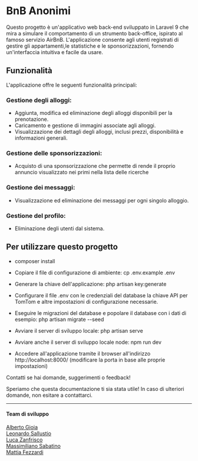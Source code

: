 # BnB Anonimi
Questo progetto è un'applicativo web back-end sviluppato in Laravel 9 che mira a simulare il comportamento di un strumento back-office, ispirato al famoso servizio AirBnB. L'applicazione consente agli utenti registrati di gestire gli appartamenti,le statistiche e le sponsorizzazioni, fornendo un'interfaccia intuitiva e facile da usare.  

## Funzionalità
L'applicazione offre le seguenti funzionalità principali:

### Gestione degli alloggi:
- Aggiunta, modifica ed eliminazione degli alloggi disponibili per la prenotazione.
- Caricamento e gestione di immagini associate agli alloggi.
- Visualizzazione dei dettagli degli alloggi, inclusi prezzi, disponibilità e informazioni generali.

### Gestione delle sponsorizzazioni:
- Acquisto di una sponsorizzazione che permette di rende il proprio annuncio visualizzato nei primi nella lista delle ricerche

### Gestione dei messaggi:
- Visualizzazione ed eliminazione dei messaggi per ogni singolo alloggio.

### Gestione del profilo:
- Eliminazione degli utenti dal sistema.

## Per utilizzare questo progetto
- composer install
- Copiare il file di configurazione di ambiente: cp .env.example .env
- Generare la chiave dell'applicazione: php artisan key:generate
- Configurare il file .env con le credenziali del database la chiave API per TomTom e altre impostazioni di configurazione necessarie.

- Eseguire le migrazioni del database e popolare il database con i dati di esempio: php artisan migrate --seed 

- Avviare il server di sviluppo locale: php artisan serve 
- Avviare anche il server di sviluppo locale node: npm run dev
- Accedere all'applicazione tramite il browser all'indirizzo http://localhost:8000/ (modificare la porta in base alle proprie impostazioni)


Contatti se hai domande, suggerimenti o feedback!  

Speriamo che questa documentazione ti sia stata utile! In caso di ulteriori domande, non esitare a contattarci.  

---
#### Team di sviluppo
[Alberto Gioia](https://github.com/albertogioia93)  
[Leonardo Sallustio](https://github.com/LeoSallu)  
[Luca Zanfrisco](https://github.com/LucaZanfrisco)  
[Massimiliano Sabatino](https://github.com/massimilianosabatino)  
[Mattia Fezzardi](https://github.com/Fez06)